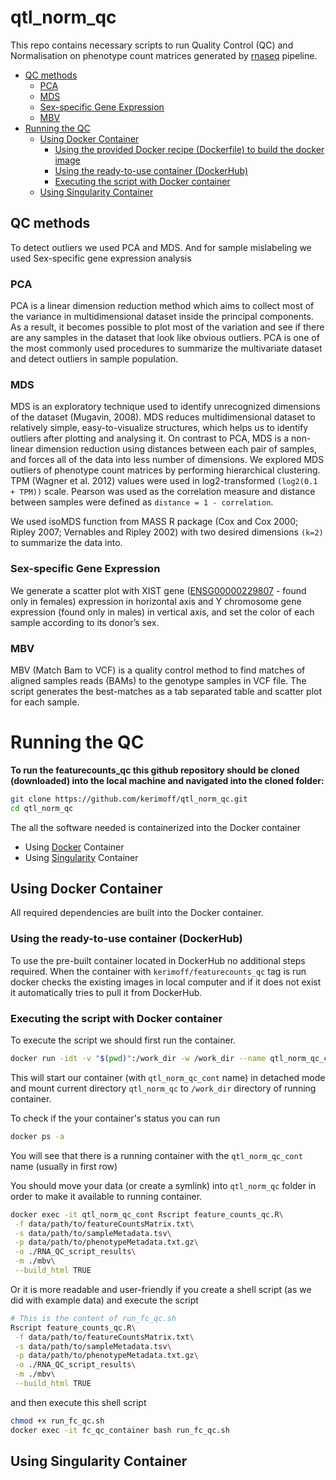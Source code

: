 # qtl_norm_qc
This repo contains necessary scripts to run Quality Control (QC) and Normalisation on phenotype count matrices generated by [rnaseq](https://github.com/kerimoff/rnaseq) pipeline. 

- [QC methods](#qc-methods)
  - [PCA](#pca)
  - [MDS](#mds)
  - [Sex-specific Gene Expression](#sex-specific-gene-expression)
  - [MBV](#mbv)
- [Running the QC](#running-the-qc)
  - [Using Docker Container](#using-docker-container)
    - [Using the provided Docker recipe (Dockerfile) to build the docker image](#using-the-provided-docker-recipe-dockerfile-to-build-the-docker-image)
    - [Using the ready-to-use container (DockerHub)](#using-the-ready-to-use-container-dockerhub)
    - [Executing the script with Docker container](#executing-the-script-with-docker-container)
  - [Using Singularity Container](#using-singularity-container)

## QC methods
To detect outliers we used PCA and MDS. And for sample mislabeling we used Sex-specific gene expression analysis

### PCA 
PCA is a linear dimension reduction method which aims to collect most of the variance in multidimensional dataset inside the principal components. As a result, it becomes possible to plot most of the variation and see if there are any samples in the dataset that look like obvious outliers. PCA is one of the most commonly used procedures to summarize the multivariate dataset and detect outliers in sample population.

### MDS
MDS is an exploratory technique used to identify unrecognized dimensions of the dataset (Mugavin, 2008). MDS reduces multidimensional dataset to relatively simple, easy-to-visualize structures, which helps us to identify outliers after plotting and analysing it. On contrast to PCA, MDS is a non-linear dimension reduction using distances between each pair of samples, and forces all of the data into less number of dimensions. We explored MDS outliers of phenotype count matrices by performing hierarchical clustering. TPM (Wagner et al. 2012) values were used in log2-transformed `(log2(0.1 + TPM))` scale. Pearson was used as the correlation measure and distance between samples were defined as `distance = 1 - correlation`.

We used isoMDS function from MASS R package (Cox and Cox 2000; Ripley 2007; Vernables and Ripley 2002) with two desired dimensions `(k=2)` to summarize the data into.

### Sex-specific Gene Expression
We generate a scatter plot with XIST gene ([ENSG00000229807](http://www.ensembl.org/Homo_sapiens/Gene/Summary?db=core;g=ENSG00000229807;r=X:73820651-73852723) - found only in females) expression in horizontal axis and Y chromosome gene expression (found only in males) in vertical axis, and set the color of each sample according to its donor’s sex.

### MBV
MBV (Match Bam to VCF) is a quality control method to find matches of aligned samples reads (BAMs) to the genotype samples in VCF file. 
The script generates the best-matches as a tab separated table and scatter plot for each sample.

# Running the QC
**To run the featurecounts_qc this github repository should be cloned (downloaded) into the local machine and navigated into the cloned folder:**
```bash
git clone https://github.com/kerimoff/qtl_norm_qc.git
cd qtl_norm_qc
```

The all the software needed is containerized into the Docker container

* Using [Docker](https://www.docker.com/) Container 
* Using [Singularity](https://www.sylabs.io/docs/) Container

## Using Docker Container
All required dependencies are built into the Docker container. 

### Using the ready-to-use container (DockerHub)

To use the pre-built container located in DockerHub no additional steps required. When the container with `kerimoff/featurecounts_qc` tag is run docker checks the existing images in local computer and if it does not exist it automatically tries to pull it from DockerHub.

### Executing the script with Docker container
To execute the script we should first run the container.
```bash
docker run -idt -v "$(pwd)":/work_dir -w /work_dir --name qtl_norm_qc_cont kauralasoo/eqtlutils bash
```
This will start our container (with `qtl_norm_qc_cont` name) in detached mode and mount current directory `qtl_norm_qc` to `/work_dir` directory of running container. 

To check if the your container's status you can run
```bash
docker ps -a
```
You will see that there is a running container with the `qtl_norm_qc_cont` name (usually in first row)

You should move your data (or create a symlink) into `qtl_norm_qc` folder in order to make it available to running container. 

```bash
docker exec -it qtl_norm_qc_cont Rscript feature_counts_qc.R\
 -f data/path/to/featureCountsMatrix.txt\
 -s data/path/to/sampleMetadata.tsv\
 -p data/path/to/phenotypeMetadata.txt.gz\
 -o ./RNA_QC_script_results\
 -m ./mbv\
 --build_html TRUE
```

Or it is more readable and user-friendly if you create a shell script (as we did with example data) and execute the script

```bash
# This is the content of run_fc_qc.sh
Rscript feature_counts_qc.R\
 -f data/path/to/featureCountsMatrix.txt\
 -s data/path/to/sampleMetadata.tsv\
 -p data/path/to/phenotypeMetadata.txt.gz\
 -o ./RNA_QC_script_results\
 -m ./mbv\
 --build_html TRUE
```

and then execute this shell script

```bash
chmod +x run_fc_qc.sh
docker exec -it fc_qc_container bash run_fc_qc.sh
```

## Using Singularity Container

